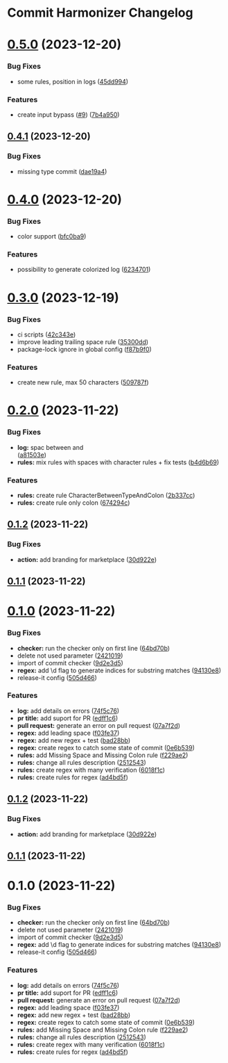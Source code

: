 # Commit Harmonizer Changelog

# [0.5.0](https://github.com/aisevim/commit-harmonizer-action/compare/v0.4.1...v0.5.0) (2023-12-20)


### Bug Fixes

* some rules, position in logs ([45dd994](https://github.com/aisevim/commit-harmonizer-action/commit/45dd994c8b07321588ae995b14ffe306d6c776ed))


### Features

* create input bypass ([#9](https://github.com/aisevim/commit-harmonizer-action/issues/9)) ([7b4a950](https://github.com/aisevim/commit-harmonizer-action/commit/7b4a950d3ca8079b19f5dd519518239f84099097))

## [0.4.1](https://github.com/aisevim/commit-harmonizer-action/compare/v0.4.0...v0.4.1) (2023-12-20)


### Bug Fixes

* missing type commit ([dae19a4](https://github.com/aisevim/commit-harmonizer-action/commit/dae19a4bec57e198e6a2d3f2bc470232d7a536be))

# [0.4.0](https://github.com/aisevim/commit-harmonizer-action/compare/v0.3.0...v0.4.0) (2023-12-20)


### Bug Fixes

* color support ([bfc0ba9](https://github.com/aisevim/commit-harmonizer-action/commit/bfc0ba9a7d89d3905b585052555b29bd9c96804e))


### Features

* possibility to generate colorized log ([6234701](https://github.com/aisevim/commit-harmonizer-action/commit/62347014a12c6803a2f8f0e07fec369a887e10ca))

# [0.3.0](https://github.com/aisevim/commit-harmonizer-action/compare/v0.2.0...v0.3.0) (2023-12-19)


### Bug Fixes

* ci scripts ([42c343e](https://github.com/aisevim/commit-harmonizer-action/commit/42c343e6ea0603f688988fdec3ef71709321f932))
* improve leading trailing space rule ([35300dd](https://github.com/aisevim/commit-harmonizer-action/commit/35300dde2fc300be4de310e59860ea3b0c1324fd))
* package-lock ignore in global config ([f87b9f0](https://github.com/aisevim/commit-harmonizer-action/commit/f87b9f093b6b009d1c24fde6461ddb82707bfc43))


### Features

* create new rule, max 50 characters ([509787f](https://github.com/aisevim/commit-harmonizer-action/commit/509787f8e21a87477c660e9c59f7b653b70e10db))

# [0.2.0](https://github.com/aisevim/conventional-commits-action/compare/0.1.2...v0.2.0) (2023-11-22)


### Bug Fixes

* **log:** spac between <body> and <footer> ([a81503e](https://github.com/aisevim/conventional-commits-action/commit/a81503e2b018c16638a8c886917f2736855efaca))
* **rules:** mix rules with spaces with character rules + fix tests ([b4d6b69](https://github.com/aisevim/conventional-commits-action/commit/b4d6b69d6488e9e6514e4771adb9e9b7a94fbc8f))


### Features

* **rules:** create rule CharacterBetweenTypeAndColon ([2b337cc](https://github.com/aisevim/conventional-commits-action/commit/2b337cca28e1b4438b4aaeb14e217653af0205dc))
* **rules:** create rule only colon ([674294c](https://github.com/aisevim/conventional-commits-action/commit/674294c326d7fa7b7d2bc8883880d76e2edc68d9))



## [0.1.2](https://github.com/aisevim/conventional-commits-action/compare/0.1.1...0.1.2) (2023-11-22)


### Bug Fixes

* **action:** add branding for marketplace ([30d922e](https://github.com/aisevim/conventional-commits-action/commit/30d922e7e97c67a2194b371775ad41f63e46ebb8))



## [0.1.1](https://github.com/aisevim/conventional-commits-action/compare/0.1.0...0.1.1) (2023-11-22)



# [0.1.0](https://github.com/aisevim/conventional-commits-action/compare/07a7f2daab402aaeefcd3fe0352e2d8842dbaa85...0.1.0) (2023-11-22)


### Bug Fixes

* **checker:** run the checker only on first line ([64bd70b](https://github.com/aisevim/conventional-commits-action/commit/64bd70b9f6a5f032d55ebdcf6beff973df8e956b))
* delete not used parameter ([2421019](https://github.com/aisevim/conventional-commits-action/commit/2421019be9ac2abeaa400f9e28a6ad1723ad6039))
* import of commit checker ([9d2e3d5](https://github.com/aisevim/conventional-commits-action/commit/9d2e3d58df133ee9b1709e0dc0f8f36ff0794df0))
* **regex:** add \d flag to generate indices for substring matches ([94130e8](https://github.com/aisevim/conventional-commits-action/commit/94130e831494b2e90b432cee11178a9c56af87d5))
* release-it config ([505d466](https://github.com/aisevim/conventional-commits-action/commit/505d4662eb341c9719b2905b6e3e451fe9eeb7c7))


### Features

* **log:** add details on errors ([74f5c76](https://github.com/aisevim/conventional-commits-action/commit/74f5c7682caacfff40d15b538b94acf07ddb4ec0))
* **pr title:** add suport for PR ([edff1c6](https://github.com/aisevim/conventional-commits-action/commit/edff1c6f9e7fece5d4fe91eb84148c9d551ec63c))
* **pull request:** generate an error on pull request ([07a7f2d](https://github.com/aisevim/conventional-commits-action/commit/07a7f2daab402aaeefcd3fe0352e2d8842dbaa85))
* **regex:** add leading space ([f03fe37](https://github.com/aisevim/conventional-commits-action/commit/f03fe3778349bf35181fb06a0171d96b70168a14))
* **regex:** add new regex + test ([bad28bb](https://github.com/aisevim/conventional-commits-action/commit/bad28bb6bb1c98dcfe8ca559c094037178fc3f22))
* **regex:** create regex to catch some state of commit ([0e6b539](https://github.com/aisevim/conventional-commits-action/commit/0e6b539d4d9327985127d79ddd1a65ca7b5113e2))
* **rules:** add Missing Space and Missing Colon rule ([f229ae2](https://github.com/aisevim/conventional-commits-action/commit/f229ae23b7b0bec28b14a7185dccb2dc77ea553a))
* **rules:** change all rules description ([2512543](https://github.com/aisevim/conventional-commits-action/commit/2512543c41a91ab25c17f35694c24fd957f20a03))
* **rules:** create regex with many verification ([6018f1c](https://github.com/aisevim/conventional-commits-action/commit/6018f1c4d4aab9759b45258e723113f5b374e700))
* **rules:** create rules for regex ([ad4bd5f](https://github.com/aisevim/conventional-commits-action/commit/ad4bd5f1f04e10c1f706711ccd1f3e758a7de494))

## [0.1.2](https://github.com/aisevim/conventional-commits-action/compare/0.1.1...0.1.2) (2023-11-22)


### Bug Fixes

* **action:** add branding for marketplace ([30d922e](https://github.com/aisevim/conventional-commits-action/commit/30d922e7e97c67a2194b371775ad41f63e46ebb8))

## [0.1.1](https://github.com/aisevim/conventional-commits-action/compare/0.1.0...0.1.1) (2023-11-22)

# 0.1.0 (2023-11-22)


### Bug Fixes

* **checker:** run the checker only on first line ([64bd70b](https://github.com/aisevim/conventional-commits-action/commit/64bd70b9f6a5f032d55ebdcf6beff973df8e956b))
* delete not used parameter ([2421019](https://github.com/aisevim/conventional-commits-action/commit/2421019be9ac2abeaa400f9e28a6ad1723ad6039))
* import of commit checker ([9d2e3d5](https://github.com/aisevim/conventional-commits-action/commit/9d2e3d58df133ee9b1709e0dc0f8f36ff0794df0))
* **regex:** add \d flag to generate indices for substring matches ([94130e8](https://github.com/aisevim/conventional-commits-action/commit/94130e831494b2e90b432cee11178a9c56af87d5))
* release-it config ([505d466](https://github.com/aisevim/conventional-commits-action/commit/505d4662eb341c9719b2905b6e3e451fe9eeb7c7))


### Features

* **log:** add details on errors ([74f5c76](https://github.com/aisevim/conventional-commits-action/commit/74f5c7682caacfff40d15b538b94acf07ddb4ec0))
* **pr title:** add suport for PR ([edff1c6](https://github.com/aisevim/conventional-commits-action/commit/edff1c6f9e7fece5d4fe91eb84148c9d551ec63c))
* **pull request:** generate an error on pull request ([07a7f2d](https://github.com/aisevim/conventional-commits-action/commit/07a7f2daab402aaeefcd3fe0352e2d8842dbaa85))
* **regex:** add leading space ([f03fe37](https://github.com/aisevim/conventional-commits-action/commit/f03fe3778349bf35181fb06a0171d96b70168a14))
* **regex:** add new regex + test ([bad28bb](https://github.com/aisevim/conventional-commits-action/commit/bad28bb6bb1c98dcfe8ca559c094037178fc3f22))
* **regex:** create regex to catch some state of commit ([0e6b539](https://github.com/aisevim/conventional-commits-action/commit/0e6b539d4d9327985127d79ddd1a65ca7b5113e2))
* **rules:** add Missing Space and Missing Colon rule ([f229ae2](https://github.com/aisevim/conventional-commits-action/commit/f229ae23b7b0bec28b14a7185dccb2dc77ea553a))
* **rules:** change all rules description ([2512543](https://github.com/aisevim/conventional-commits-action/commit/2512543c41a91ab25c17f35694c24fd957f20a03))
* **rules:** create regex with many verification ([6018f1c](https://github.com/aisevim/conventional-commits-action/commit/6018f1c4d4aab9759b45258e723113f5b374e700))
* **rules:** create rules for regex ([ad4bd5f](https://github.com/aisevim/conventional-commits-action/commit/ad4bd5f1f04e10c1f706711ccd1f3e758a7de494))
